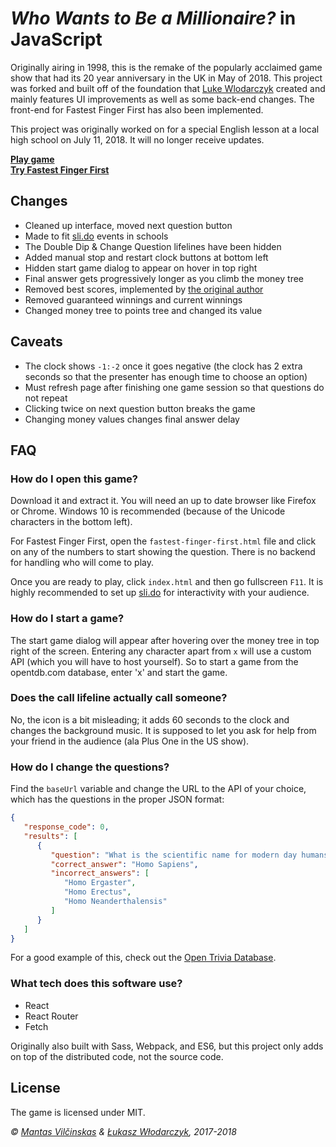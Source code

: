 # *Who Wants to Be a Millionaire?* in JavaScript

Originally airing in 1998, this is the remake of the popularly acclaimed game show that had its 20 year anniversary in the UK in May of 2018. This project was forked and built off of the foundation that [Luke Wlodarczyk](https://github.com/LukeWlodarczyk/Who-Wants-to-Be-a-Millionaire) created and mainly features UI improvements as well as some back-end changes. The front-end for Fastest Finger First has also been implemented.

This project was originally worked on for a special English lesson at a local high school on July 11, 2018. It will no longer receive updates.

**[Play game](https://millionaire-school.netlify.com/#/game)**  
**[Try Fastest Finger First](https://millionaire-school.netlify.com/fastest-finger-first.html)**

## Changes

* Cleaned up interface, moved next question button
* Made to fit [sli.do](https://sli.do) events in schools
* The Double Dip & Change Question lifelines have been hidden
* Added manual stop and restart clock buttons at bottom left
* Hidden start game dialog to appear on hover in top right
* Final answer gets progressively longer as you climb the money tree
* Removed best scores, implemented by [the original author](https://github.com/LukeWlodarczyk/Who-Wants-to-Be-a-Millionaire)
* Removed guaranteed winnings and current winnings
* Changed money tree to points tree and changed its value

## Caveats

* The clock shows `-1:-2` once it goes negative (the clock has 2 extra seconds so that the presenter has enough time to choose an option)
* Must refresh page after finishing one game session so that questions do not repeat
* Clicking twice on next question button breaks the game
* Changing money values changes final answer delay

## FAQ

### How do I open this game?

Download it and extract it. You will need an up to date browser like Firefox or Chrome. Windows 10 is recommended (because of the Unicode characters in the bottom left).

For Fastest Finger First, open the `fastest-finger-first.html` file and click on any of the numbers to start showing the question. There is no backend for handling who will come to play.

Once you are ready to play, click `index.html` and then go fullscreen `F11`. It is highly recommended to set up [sli.do](https://sli.do) for interactivity with your audience.

### How do I start a game?

The start game dialog will appear after hovering over the money tree in top right of the screen. Entering any character apart from `x` will use a custom API (which you will have to host yourself). So to start a game from the opentdb.com database, enter 'x' and start the game.

### Does the call lifeline actually call someone?

No, the icon is a bit misleading; it adds 60 seconds to the clock and changes the background music. It is supposed to let you ask for help from your friend in the audience (ala Plus One in the US show).

### How do I change the questions?

Find the `baseUrl` variable and change the URL to the API of your choice, which has the questions in the proper JSON format:

```json
{
   "response_code": 0,
   "results": [
      {
         "question": "What is the scientific name for modern day humans?",
         "correct_answer": "Homo Sapiens",
         "incorrect_answers": [
            "Homo Ergaster",
            "Homo Erectus",
            "Homo Neanderthalensis"
         ]
      }
   ]
}
```

For a good example of this, check out the [Open Trivia Database](https://opentdb.com/api.php?amount=1&category=9&difficulty=easy&type=multiple).

### What tech does this software use?

* React
* React Router
* Fetch

Originally also built with Sass, Webpack, and ES6, but this project only adds on top of the distributed code, not the source code.

## License

The game is licensed under MIT.

*© [Mantas Vilčinskas](https://github.com/mistermantas/millionaire-js) & [Łukasz Włodarczyk](https://github.com/LukeWlodarczyk/Who-Wants-to-Be-a-Millionaire), 2017-2018*
